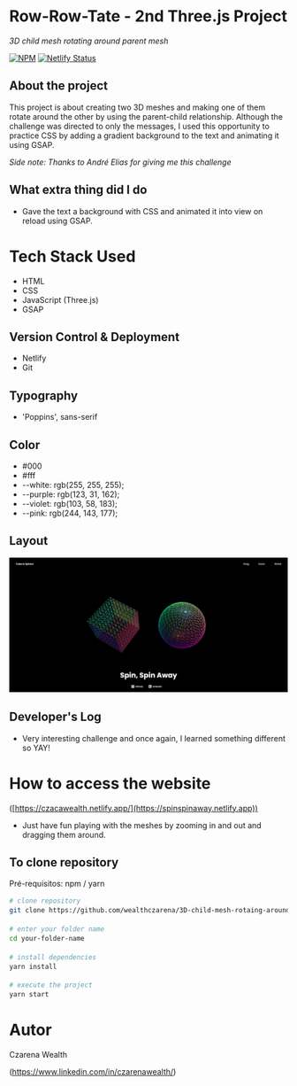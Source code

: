 ﻿# Row-Row-Tate - 2nd Three.js Project

_3D child mesh rotating around parent mesh_

[![NPM](https://img.shields.io/npm/l/react)](https://github.com/wealthczarena/Row-Row-Tate/blob/main/LICENSE) [![Netlify Status](https://api.netlify.com/api/v1/badges/2ef24653-7d6d-4a07-a54d-7d1f781818b1/deploy-status)](https://app.netlify.com/sites/spinspinaway/deploys)

## About the project

This project is about creating two 3D meshes and making one of them rotate around the other by using the parent-child relationship. Although the challenge was directed to only the messages, I used this opportunity to practice CSS by adding a gradient background to the text and animating it using GSAP.

_Side note: Thanks to André Elias for giving me this challenge_

## What extra thing did I do

- Gave the text a background with CSS and animated it into view on reload using GSAP.

# Tech Stack Used

- HTML
- CSS
- JavaScript (Three.js)
- GSAP

## Version Control & Deployment

- Netlify
- Git

## Typography

- 'Poppins', sans-serif

## Color

- #000
- #fff
- --white: rgb(255, 255, 255);
- --purple: rgb(123, 31, 162);
- --violet: rgb(103, 58, 183);
- --pink: rgb(244, 143, 177);

## Layout

![Web 1](https://github.com/wealthczarena/assets/blob/main/images/ssaway.png)

## Developer's Log

- Very interesting challenge and once again, I learned something different so YAY!

# How to access the website

([https://czacawealth.netlify.app/](https://spinspinaway.netlify.app))

- Just have fun playing with the meshes by zooming in and out and dragging them around.

## To clone repository

Pré-requisitos: npm / yarn

```bash
# clone repository
git clone https://github.com/wealthczarena/3D-child-mesh-rotaing-around-parent-mesh.git

# enter your folder name
cd your-folder-name

# install dependencies
yarn install

# execute the project
yarn start
```

# Autor

Czarena Wealth

(https://www.linkedin.com/in/czarenawealth/)
